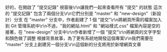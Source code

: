 好的，在開啟了 "提交記錄" 視窗後\r\n讓我們一起來查看所有 "提交" 的狀態
這次的 "提交記錄" 包含了兩個分支\r\n它們分別是 "master" 和 "new-design"（新設計）分支
在 "master" 分支中，作者創建了 1 個 "提交"\r\n將網頁所需的檔案加入到 Git 管理系統中\r\n不過，"我的網站.html" 和 "網站樣式.css" 檔案內容是空的
接著，在 "new-design" 分支中\r\n作者新增了一個 "提交"\r\n將網頁的文字字型和顏色做了調整
根據背景故事，為了更有系統地開發這個專案\r\n我們需要在 "master" 分支上創建另一個分支\r\n這個新的分支將用於新增網頁文章